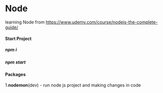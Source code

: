 # Node
learning Node from https://www.udemy.com/course/nodejs-the-complete-guide/

#### Start Project
##### npm i
##### npm start

#### Packages
1.**nodemon**(dev) - run node js project and making changes in code